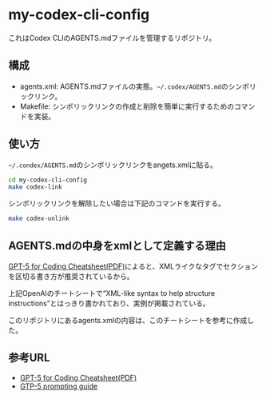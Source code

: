 # my-codex-cli-config

これはCodex CLIのAGENTS.mdファイルを管理するリポジトリ。

## 構成

- agents.xml: AGENTS.mdファイルの実態。`~/.codex/AGENTS.md`のシンボリックリンク。
- Makefile: シンボリックリンクの作成と削除を簡単に実行するためのコマンドを実装。

## 使い方

`~/.condex/AGENTS.md`のシンボリックリンクをangets.xmlに貼る。

```sh
cd my-codex-cli-config
make codex-link
```

シンボリックリンクを解除したい場合は下記のコマンドを実行する。

```sh
make codex-unlink
```

## AGENTS.mdの中身をxmlとして定義する理由

[GPT-5 for Coding Cheatsheet(PDF)](https://cdn.openai.com/API/docs/gpt-5-for-coding-cheatsheet.pdf)によると、XMLライクなタグでセクションを区切る書き方が推奨されているから。

上記OpenAIのチートシートで“XML-like syntax to help structure instructions”とはっきり書かれており、実例が掲載されている。

このリポジトリにあるagents.xmlの内容は、このチートシートを参考に作成した。

## 参考URL

- [GPT-5 for Coding Cheatsheet(PDF)](https://cdn.openai.com/API/docs/gpt-5-for-coding-cheatsheet.pdf)
- [GTP-5 prompting guide](https://cookbook.openai.com/examples/gpt-5/gpt-5_prompting_guide)
